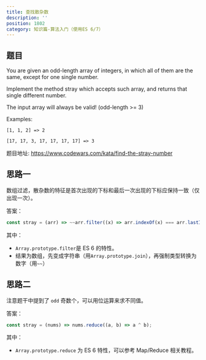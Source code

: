 ```yaml
---
title: 查找散杂数
description: ''
position: 1802
category: 知识篇-算法入门（使用ES 6/7）
---
```


## 题目

You are given an odd-length array of integers, in which all of them are the same, except for one single number.

Implement the method stray which accepts such array, and returns that single different number.

The input array will always be valid! (odd-length >= 3)

Examples:

```
[1, 1, 2] => 2

[17, 17, 3, 17, 17, 17, 17] => 3
```

题目地址: <https://www.codewars.com/kata/find-the-stray-number>

<adsbygoogle></adsbygoogle>

## 思路一

数组过滤，散杂数的特征是首次出现的下标和最后一次出现的下标应保持一致（仅出现一次）。

答案：

```js
const stray = (arr) => ~~arr.filter((x) => arr.indexOf(x) === arr.lastIndexOf(x)).join('');
```

其中：

- `Array.prototype.filter`是 ES 6 的特性。
- 结果为数组，先变成字符串（用`Array.prototype.join`），再强制类型转换为数字（用`~~`）

## 思路二

注意题干中提到了 `odd` 奇数个，可以用位运算来求不同值。

答案：

```js
const stray = (nums) => nums.reduce((a, b) => a ^ b);
```

其中：

- `Array.prototype.reduce` 为 ES 6 特性，可以参考 Map/Reduce 相关教程。
